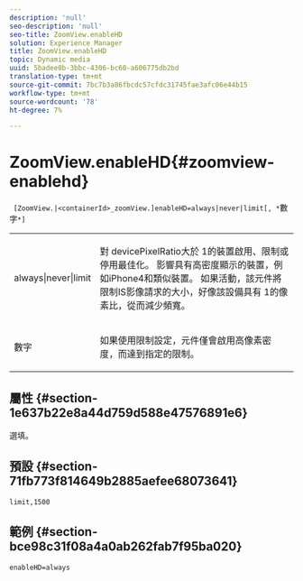 ```yaml
---
description: 'null'
seo-description: 'null'
seo-title: ZoomView.enableHD
solution: Experience Manager
title: ZoomView.enableHD
topic: Dynamic media
uuid: 5badee0b-3bbc-4306-bc60-a606775db2bd
translation-type: tm+mt
source-git-commit: 7bc7b3a86fbcdc57cfdc31745fae3afc06e44b15
workflow-type: tm+mt
source-wordcount: '78'
ht-degree: 7%

---
```



# ZoomView.enableHD{#zoomview-enablehd}

` [ZoomView.|<containerId>_zoomView.]enableHD=always|never|limit[, *`數字`*]`

<table id="table_0BEA0B5FFDF64E5594B534B2A87A6D88"> 
 <tbody> 
  <tr> 
   <td colname="col1"> <p> <span class="codeph"> always|never|limit</span> </p> </td> 
   <td colname="col2"> <p> 對<span class="codeph"> devicePixelRatio</span>大於<span class="codeph"> 1</span>的裝置啟用、限制或停用最佳化。 影響具有高密度顯示的裝置，例如iPhone4和類似裝置。 如果活動，該元件將限制IS影像請求的大小，好像該設備具有<span class="codeph"> 1</span>的像素比，從而減少頻寬。 </p> </td> 
  </tr> 
  <tr> 
   <td colname="col1"> <p> <span class="codeph"><span class="varname"> 數字</span></span> </p> </td> 
   <td colname="col2"> <p> 如果使用限制設定，元件僅會啟用高像素密度，而達到指定的限制。 </p> </td> 
  </tr> 
 </tbody> 
</table>

## 屬性 {#section-1e637b22e8a44d759d588e47576891e6}

選填。

## 預設 {#section-71fb773f814649b2885aefee68073641}

`limit,1500`

## 範例 {#section-bce98c31f08a4a0ab262fab7f95ba020}

`enableHD=always`
